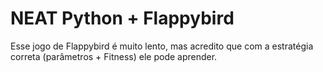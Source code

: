 # NEAT Python + Flappybird
Esse jogo de Flappybird é muito lento, mas acredito que com a estratégia correta (parâmetros + Fitness) ele pode aprender.


